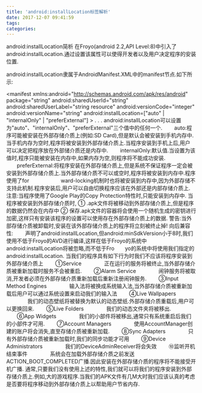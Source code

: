 ```yaml
---
title: 'android:installLocation标签解析'
date: 2017-12-07 09:41:59
tags:
categories:
---
```



android:installLocation简析
在Froyo(android 2.2,API Level:8)中引入了android:installLocation.通过设置该属性可以使得开发者以及用户决定程序的安装位置.

android:installLocation隶属于AndroidManifest.XML中的manifest节点.如下所示:

<manifest xmlns:android="http://schemas.android.com/apk/res/android"
          package="string"
          android:sharedUserId="string"
          android:sharedUserLabel="string resource" 
          android:versionCode="integer"
          android:versionName="string"
          android:installLocation=["auto" | "internalOnly" | "preferExternal"] >
    . . .
</manifest>
android:installLocation可以设置为"auto"、"internalOnly"、"preferExternal"三个值中的任何一个.
　　auto:程序可能被安装在外部存储介质上(例如:SD Card),但是默认会被安装到手机内存中.当手机内存为空时,程序将被安装到外部存储介质上.当程序安装到手机上后,用户　　　　　　可以决定把程序放在外部储介质还是内存中.
　　internalOnly:默认值.当设置为该值时,程序只能被安装在内存中,如果内存为空,则程序将不能成功安装.
　　preferExternal:将程序安装在外部存储介质上,但是系统不保证程序一定会被安装到外部存储介质上.当外部存储介质不可以或空时,程序将被安装到内存中.程序使用了for　　　　　　ward-locking机制时也将被安装到内存中,因为外部存储不支持此机制.程序安装后,用户可以自由切换程序应该在外部还是内部存储介质上.
注意:当程序使用了Google Play的Copy Protection特性时,只能安装到内存中.
当程序被安装到外部存储介质时,
① .apk文件将被移动到外部存储介质上,但是程序的数据仍然会在内存中
② 保存.apk文件的容器将会使用一个随机生成的密钥进行加密,这样只有安装该程序的设置可以使用存在外部存储介质上的数据.
警告:当外部存储介质被卸载时,安装在该外部存储介质上的程序将立刻被终止掉!
向后兼容性:
　　声明了android:installLocation,但android:minSdkVersion小于8时,我们使用不低于Froyo的AVD进行编译,这样在低于Froyo的系统中android:installLocation将被忽略,而不低于Fro　　yo的系统中将使用我们指定的android:installLocation.
当我们的程序具有如下行为时我们不应该将程序安装到外部存储介质上
　　①Service
　　　　正在运行的服务将被终止,当外部存储介质被重新加载时服务不会被重启.
　　②Alarm Service
　　　　闹钟服务将被取消,开发者必须在外部存储介质重新加载后重新注册闹钟服务.
　　③Input Method Engines
　　　　输入法将被换成系统输入法,当外部存储介质被重新加载后用户可以通过系统设置来启动我们的输入法
　　④Live Wallpapers
　　　　我们的动态壁纸将被替换为默认的动态壁纸.外部存储介质重载后,用户可以更换回来.
　　⑤Live Folders
　　　　我们的动态文件夹将被移出.
　　⑥App Widgets
　　　　我们的小部件将被移出,通常只有系统重启后我们的小部件才可用.
　　⑦Account Managers
　　　　使用AccountManager创建的账户将会消失,直至存储介质被重新加载.
　　⑧Sync Adapters
　　　　只有外部存储介质被重新加载时,我们的同步功能才可用
　　⑨Device Administrators
　　　　我们的DeviceAdminReceiver将会失效
　　⑩监听开机结束事件
　　　　系统会在加载外部存储介质之前发送ACTION_BOOT_COMPLETED广播.因此安装在外部存储介质的程序将不能接受开机广播.
通常,只要我们没有使用上述的特性,我们就可以将我们的程序安装到外部存储介质上.例如,大的游戏程序.当我们的APK文件有几M大时我们应该认真的考虑是否要将程序移动到外部存储介质上以帮助用户节省内存.


